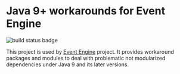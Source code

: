 Java 9+ workarounds for Event Engine
====================================
![build status badge](https://travis-ci.com/zhgzhg/Event-Engine-J9p-Workarounds.svg?branch=master "Build Status")

This project is used by [Event Engine](https://github.com/zhgzhg/Event-Engine "Event Engine") project.
It provides workaround packages and modules to deal with problematic not modularized dependencies under Java 9 and its
later versions.